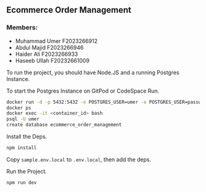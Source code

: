 ## Ecommerce Order Management

### Members:

- Muhammad Umer F2023266912
- Abdul Majid F2023266946
- Haider Ali F2023266933
- Haseeb Ullah F20232661009

To run the project, you should have Node.JS and a running Postgres Instance.

To start the Postgres Instance on GitPod or CodeSpace Run.

```bash
docker run -d -p 5432:5432 -e POSTGRES_USER=umer -e POSTGRES_USER=password postgres
docker ps
docker exec -it <container_id> bash
psql -U umer
create database ecommerce_order_management
```

Install the Deps.

```bash
npm install
```

Copy `sample.env.local` to `.env.local`, then add the deps.

Run the Project.

```bash
npm run dev
```
